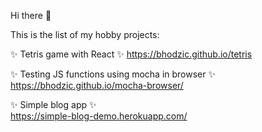 Hi there 👋

This is the list of my hobby projects:

✨ Tetris game with React ✨ 
https://bhodzic.github.io/tetris

✨ Testing JS functions using mocha in browser ✨  
https://bhodzic.github.io/mocha-browser/

✨ Simple blog app ✨  
https://simple-blog-demo.herokuapp.com/
